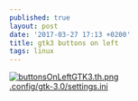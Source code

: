 ```yaml
---
published: true
layout: post
date: '2017-03-27 17:13 +0200'
title: gtk3 buttons on left
tags: linux
---
```

[![buttonsOnLeftGTK3.th.png](https://images.weserv.nl/?url=//cdn.scrot.moe/images/2017/03/27/buttonsOnLeftGTK3.th.png)](https://images.weserv.nl/?url=//cdn.scrot.moe/images/2017/03/27/buttonsOnLeftGTK3.png)  
[.config/gtk-3.0/settings.ini](https://github.com/brontosaurusrex/postbang/blob/master/.config/gtk-3.0/settings.ini)
